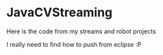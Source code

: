 # JavaCVStreaming
Here is the code from my streams and robot projects

I really need to find how to push from eclipse :P
